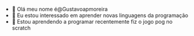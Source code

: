 - 👋 Olá meu nome é@Gustavoapmoreira
- 👀 Eu estou interessado em aprender novas linguagens da programação
- 🌱 Estou aprendendo a programar recentemente fiz o jogo pog no scratch


<!---
Gustavoapmoreira/Gustavoapmoreira is a ✨ special ✨ repository because its `README.md` (this file) appears on your GitHub profile.
You can click the Preview link to take a look at your changes.
--->
